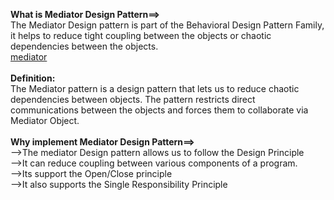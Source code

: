 <b>What is Mediator Design Pattern==></b></br>
The Mediator Design pattern is part of the Behavioral Design Pattern Family, it helps to reduce tight coupling between the objects or chaotic dependencies between the objects.</br>
[mediator](https://refactoring.guru/images/patterns/content/mediator/mediator.png?raw=true)
</br></br>
<b>Definition:</b></br>
The Mediator pattern is a design pattern that lets us to reduce chaotic dependencies between objects.
The pattern restricts direct communications between the objects and forces them to collaborate via Mediator Object.</br></br>
<b> Why implement Mediator Design Pattern==></b></br>
-->The mediator Design pattern allows us to follow the Design Principle</br>
-->It can reduce coupling between various components of a program.</br>
-->Its support the Open/Close principle</br>
-->It also supports the Single Responsibility Principle